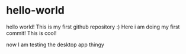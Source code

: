 # hello-world
hello world! This is my first github repository :)
Here i am doing my first commit! This is cool!

now I am testing the desktop app thingy
